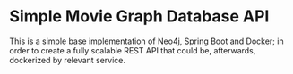 # Simple Movie Graph Database API
This is a simple base implementation of Neo4j, Spring Boot and Docker; in order to create a fully scalable REST API that could be, afterwards, dockerized by relevant service. 
